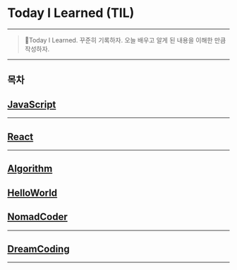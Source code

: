 # Today I Learned (TIL)
---
>📝Today I Learned. 꾸준히 기록하자.
>오늘 배우고 알게 된 내용을 이해한 만큼 작성하자.  

---
목차
---

## [JavaScript][JavaScript]
---
## [React][React]
---
## [Algorithm][Algorithm]
[HelloWorld](https://github.com/Jang-oi/TIL/blob/main/Algorithm/HelloWorld.py)
---
## [NomadCoder][NomadCoder]
---
## [DreamCoding][DreamCoding]
---

[JavaScript]: /JavaScript
[React]: /React
[Algorithm]: /Algorithm
[NomadCoder]: /NomadCoder
[DreamCoding]: /DreamCoding
